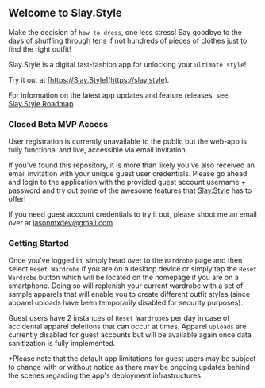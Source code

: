 ## Welcome to Slay.Style

Make the decision of `how to dress`, one less stress! Say goodbye to the days of shuffling through tens if not hundreds of pieces of clothes just to find the right outfit!

Slay.Style is a digital fast-fashion app for unlocking your `ultimate style`!

Try it out at [https://Slay.Style](https://slay.style).

For information on the latest app updates and feature releases, see: [Slay.Style Roadmap](https://slay.style/roadmap).

### Closed Beta MVP Access

User registration is currently unavailable to the public but the web-app is fully functional and live, accessible via email invitation.

If you've found this repository, it is more than likely you've also received an email invitation with your unique guest user credentials. Please go ahead and login to the application with the provided guest account username + password and try out some of the awesome features that [Slay.Style](https://slay.style) has to offer!

If you need guest account credentials to try it out, please shoot me an email over at jasonmxdev@gmail.com

### Getting Started

Once you've logged in, simply head over to the `Wardrobe` page and then select `Reset Wardrobe` if you are on a desktop device or simply tap the `Reset Wardrobe` button which will be located on the homepage if you are on a smartphone. Doing so will replenish your current wardrobe with a set of sample apparels that will enable you to create different outfit styles (since apparel uploads have been temporarily disabled for security purposes).

Guest users have 2 instances of `Reset Wardrobe`s per day in case of accidental apparel deletions that can occur at times.
Apparel `uploads` are currently disabled for guest accounts but will be available again once data sanitization is fully implemented.

*Please note that the default app limitations for guest users may be subject to change with or without notice as there may be ongoing updates behind the scenes regarding the app's deployment infrastructures.
